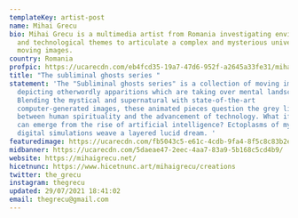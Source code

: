 ```yaml
---
templateKey: artist-post
name: Mihai Grecu
bio: Mihai Grecu is a multimedia artist from Romania investigating environmental
  and technological themes to articulate a complex and mysterious universe of
  moving images.
country: Romania
profpic: https://ucarecdn.com/eb4fcd35-19a7-47d6-952f-a2645a33fe31/mihai_500c.gif
title: "The subliminal ghosts series "
statement: 'The "Subliminal ghosts series" is a collection of moving images
  depicting otherwordly apparitions which are taking over mental landscapes.
  Blending the mystical and supernatural with state-of-the-art
  computer-generated images, these animated pieces question the grey line
  between human spirituality and the advancement of technology. What if ghosts
  can emerge from the rise of artificial intelligence? Ectoplasms of mysterious
  digital simulations weave a layered lucid dream. '
featuredimage: https://ucarecdn.com/fb5043c5-e61c-4cdb-9fa4-8f5c8c83b2ea/
midbanner: https://ucarecdn.com/5daeae47-2eec-4aa7-83a9-5b168c5cd4b9/
website: https://mihaigrecu.net/
hicetnunc: https://www.hicetnunc.art/mihaigrecu/creations
twitter: the_grecu
instagram: thegrecu
updated: 29/07/2021 18:41:02
email: thegrecu@gmail.com
---
```


